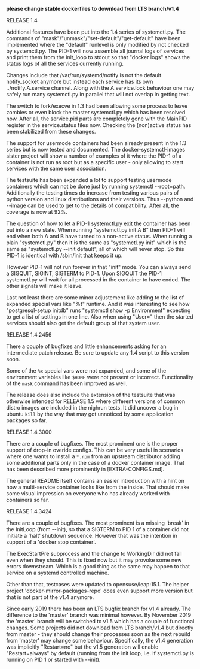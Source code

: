 **please change stable dockerfiles to download from LTS branch/v1.4**

RELEASE 1.4

Additional features have been put into the 1.4 series of systemctl.py. The
commands of "mask"/"unmask"/"set-default"/"get-default" have been implemented
where the "default" runlevel is only modified by not checked by systemctl.py.
The PID-1 will now assemble all journal logs of services and print them from
the init_loop to stdout so that "docker logs" shows the status logs of all
the services currently running.

Changes include that /var/run/systemd/notify is not the default notify_socket
anymore but instead each service has its own ../notify.A.service channel.
Along with the A.service.lock behaviour one may safely run many systemctl.py
in parallel that will not overlap in getting text. 

The switch to fork/execve in 1.3 had been allowing some process to leave zombies 
or even block the  master systemctl.py which has been resolved now. After all, 
the service.pid parts are completely gone with the MainPID register in the
service.status files now. Checking the (non)active status has been stabilized
from these changes.

The support for usermode containers had been already present in the 1.3 series
but is now tested and documented. The docker-systemctl-images sister project
will show a number of examples of it where the PID-1 of a container is not
run as root but as a specific user - only allowing to start services with the
same user association.

The testsuite has been expanded a lot to support testing usermode containers
which can not be done just by running systemctl --root=path. Additionally the
testing times do increase from testing various pairs of python version and
linux distributions and their versions. Thus --python and --image can be used
to get to the details of compatibility. After all, the coverage is now at 92%.

The question of how to let a PID-1 systemctl.py exit the container has been
put into a new state. When running "systemctl.py init A B" then PID-1 will
end when both A and B have turned to a non-active status. When running a plain
"systemctl.py" then it is the same as "systemctl.py init" which is the same as 
"systemctl.py --init default", all of which will never stop. So this PID-1 is
identical with /sbin/init that keeps it up.

However PID-1 will not run forever in that "init" mode. You can always send a
SIGQUIT, SIGINT, SIGTERM to PID-1. Upon SIGQUIT the PID-1 systemctl.py will wait 
for all processed in the container to have ended. The other signals will make
it leave.

Last not least there are some minor adjustement like adding to the list of
expanded special vars like "%t" runtime. And it was interesting to see how
"postgresql-setup initdb" runs "systemctl show -p Environment" expecting to
get a list of settings in one line. Also when using "User=" then the started
services should also get the default group of that system user.

RELEASE 1.4.2456

There a couple of bugfixes and little enhancements asking for an intermediate
patch release. Be sure to update any 1.4 script to this version soon.

Some of the `%x` special vars were not expanded, and some of the environment
variables like `$HOME` were not present or incorrect. Functionality of the
`mask` command has been improved as well.

The release does also include the extension of the testsuite that was otherwise
intended for RELEASE 1.5 where different versions of common distro images are
included in the nighrun tests. It did uncover a bug in ubuntu `kill` by the
way that may got unnoticed by some application packages so far.

RELEASE 1.4.3000

There are a couple of bugfixes. The most prominent one is the proper support
of drop-in overide configs. This can be very useful in scenarios where one
wants to install a `*.rpm` from an upstream distributor adding some additional
parts only in the case of a docker container image. That has been described
more prominently in [EXTRA-CONFIGS.md].

The general README itself contains an easier introduction with a hint on how
a multi-service container looks like from the inside. That should make some
visual impression on everyone who has already worked with containers so far.

RELEASE 1.4.3424

There are a couple of bugfixes. The most prominent is a missing 'break' in 
the InitLoop (from --init), so that a SIGTERM to PID 1 of a container did 
not initiate a 'halt' shutdown sequence. However that was the intention in
support of a 'docker stop container'.

The ExecStartPre subprocess and the change to WorkingDir did not fail even
when they should. This is fixed now but it may provoke some new errors
downstream. Which is a good thing as the same may happen to that service 
on a systemd controlled machine.

Other than that, testcases were updated to opensuse/leap:15.1. The helper
project 'docker-mirror-packages-repo' does even support more version but
that is not part of the v1.4 anymore.

Since early 2019 there has been an LTS bugfix branch for v1.4 already. The 
difference to the 'master' branch was minimal however. By November 2019
the 'master' branch will be switched to v1.5 which has a couple of 
functional changes. Some projects did not download from LTS branch/v1.4
but directly from master - they should change their processes soon as the 
next rebuild from 'master' may change some behaviour. Specifically, the 
v1.4 generation was implicitly "Restart=no" but the v1.5 generation will 
enable "Restart=always" by default (running from the init loop, i.e. if 
systemctl.py is running on PID 1 or started with --init).
